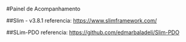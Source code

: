 #Painel de Acompanhamento

##Slim - v3.8.1
referencia: https://www.slimframework.com/

##SLim-PDO
referencia: https://github.com/edmarbaladeli/Slim-PDO

